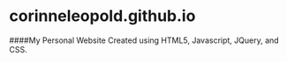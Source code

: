 # corinneleopold.github.io
####My Personal Website
Created using HTML5, Javascript, JQuery, and CSS.
